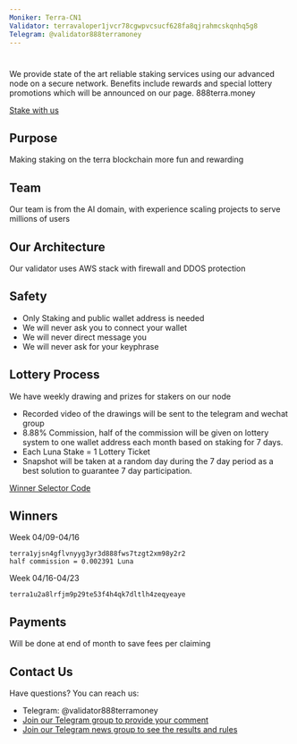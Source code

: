 ```yaml
---
Moniker: Terra-CN1
Validator: terravaloper1jvcr78cgwpvcsucf628fa8qjrahmcskqnhq5g8
Telegram: @validator888terramoney
---
```



# <moniker>

We provide state of the art reliable staking services using our advanced node on a secure network.
Benefits include rewards and special lottery promotions which will be announced on our page.
888terra.money

[Stake with us](https://station.terra.money/validator/terravaloper1jvcr78cgwpvcsucf628fa8qjrahmcskqnhq5g8)
## Purpose
Making staking on the terra blockchain more fun and rewarding

## Team

Our team is from the AI domain, with experience scaling projects to serve millions of users


## Our Architecture

Our validator uses AWS stack with firewall and DDOS protection

## Safety
- Only Staking and public wallet address is needed
- We will never ask you to connect your wallet 
- We will never direct message you
- We will never ask for your keyphrase

## Lottery Process

We have weekly drawing and prizes for stakers on our node

- Recorded video of the drawings will be sent to the telegram and wechat group
- 8.88% Commission, half of the commission will be given on lottery system to one wallet address each month based on staking for 7 days. 
- Each Luna Stake = 1 Lottery Ticket
- Snapshot will be taken at a random day during the 7 day period as a best solution to guarantee 7 day participation.

[Winner Selector Code](https://github.com/888terramoney/terra_money)

## Winners
Week 04/09-04/16
```
terra1yjsn4gflvnyyg3yr3d888fws7tzgt2xm98y2r2
half commission = 0.002391 Luna
```
Week 04/16-04/23
```
terra1u2a8lrfjm9p29te53f4h4qk7dltlh4zeqyeaye
```
## Payments
Will be done at end of month to save fees per claiming
## Contact Us

Have questions? You can reach us:

- Telegram: @validator888terramoney
- [Join our Telegram group to provide your comment](https://t.me/terra_money_chat)
- [Join our Telegram news group to see the results and rules](https://t.me/terra_money_news)
